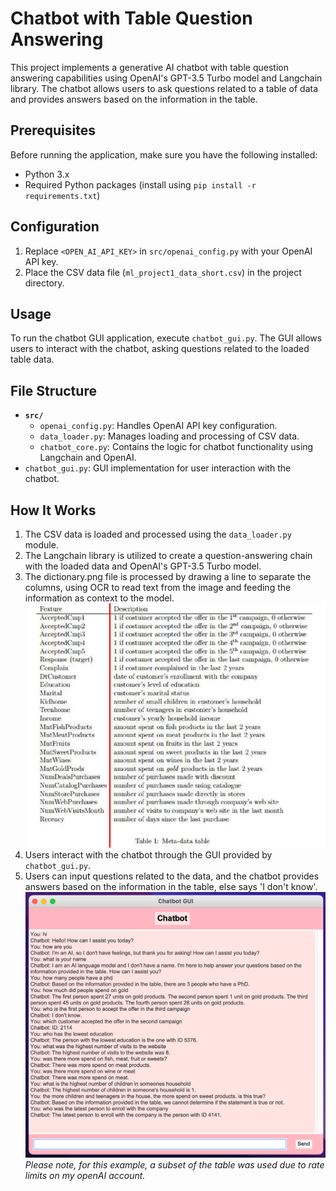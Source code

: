 # Chatbot with Table Question Answering

This project implements a generative AI chatbot with table question answering capabilities using OpenAI's GPT-3.5 Turbo model and Langchain library. The chatbot allows users to ask questions related to a table of data and provides answers based on the information in the table.

## Prerequisites

Before running the application, make sure you have the following installed:

- Python 3.x
- Required Python packages (install using `pip install -r requirements.txt`)

## Configuration

1. Replace `<OPEN_AI_API_KEY>` in `src/openai_config.py` with your OpenAI API key.
2. Place the CSV data file (`ml_project1_data_short.csv`) in the project directory.

## Usage

To run the chatbot GUI application, execute `chatbot_gui.py`. The GUI allows users to interact with the chatbot, asking questions related to the loaded table data.

## File Structure

- **`src/`**
  - `openai_config.py`: Handles OpenAI API key configuration.
  - `data_loader.py`: Manages loading and processing of CSV data.
  - `chatbot_core.py`: Contains the logic for chatbot functionality using Langchain and OpenAI.
- `chatbot_gui.py`: GUI implementation for user interaction with the chatbot.

## How It Works

1. The CSV data is loaded and processed using the `data_loader.py` module.
2. The Langchain library is utilized to create a question-answering chain with the loaded data and OpenAI's GPT-3.5 Turbo model.
3. The dictionary.png file is processed by drawing a line to separate the columns, using OCR to read text from the image and feeding the information as context to the model.
![Processed_Dictionary](output_image_with_line.png)
4. Users interact with the chatbot through the GUI provided by `chatbot_gui.py`.
5. Users can input questions related to the data, and the chatbot provides answers based on the information in the table, else says 'I don't know'.
![GUI_Example](gui_example.png)
_Please note, for this example, a subset of the table was used due to rate limits on my openAI account._
